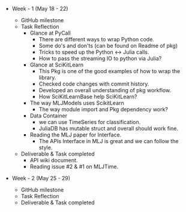 - Week - 1 (May 18 - 22)
  - GitHub milestone
  - Task Reflection 
    - Glance at PyCall 
      - There are different ways to wrap Python code.
      - Some do's and don'ts (can be found on Readme of pkg)
      - Tricks to speed up the Python <-> Julia calls.
      - How to pass the streaming IO to python via Julia?
    - Glance at SciKitLearn 
      - This Pkg is one of the good examples of how to wrap the library.
      - Checked code changes with commit history.
      - Developed an overall understanding of pkg workflow.
      - How SciKitLearnBase help SciKitLearn?
    - The way MLJModels uses ScikitLearn
      - The way module import and Pkg dependency work?
    - Data Container
      - we can use TimeSeries for classification.
      - JuliaDB has mutable struct and overall should work fine.
    - Reading the MLJ paper for Interface.
      - The APIs Interface in MLJ is great and we can follow the style.
  - Deliverable & Task completed 
    - API wiki document.
    - Reading issue #2 & #1 on MLJTime.

- Week - 2 (May 25 - 29)
  - GitHub milestone
  - Task Reflection
  - Deliverable & Task completed 
